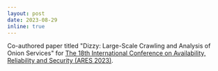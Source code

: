 ```yaml
---
layout: post
date: 2023-08-29
inline: true
---
```


Co-authored paper titled "Dizzy: Large-Scale Crawling and Analysis of Onion Services" for [The 18th International Conference on Availability, Reliability and Security (ARES 2023)](https://www.ares-conference.eu).